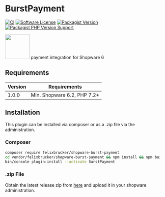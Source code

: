 # BurstPayment

[![CI](https://github.com/felixbrucker/shopware-burst-payment/workflows/CI/badge.svg)](https://github.com/felixbrucker/shopware-burst-payment/actions?query=workflow:CI)
[![Software License](https://img.shields.io/badge/license-GPL--3.0-brightgreen.svg)](LICENSE)
[![Packagist Version](https://img.shields.io/packagist/v/felixbrucker/shopware-burst-payment)](https://packagist.org/packages/felixbrucker/shopware-burst-payment)
[![Packagist PHP Version Support](https://img.shields.io/packagist/php-v/felixbrucker/shopware-burst-payment)](https://packagist.org/packages/felixbrucker/shopware-burst-payment)

<a href="https://www.burst-coin.org" target="_blank"><img src="https://www.burst-coin.org/wp-content/uploads/2019/11/BMF_LOGO_VAR_5.png" width="80"/></a> payment integration for Shopware 6

## Requirements

| Version 	| Requirements               	|
|---------	|----------------------------	|
| 1.0.0    	| Min. Shopware 6.2, PHP 7.2+ 	|

## Installation

This plugin can be installed via composer or as a .zip file via the administration.

### Composer

```bash
composer require felixbrucker/shopware-burst-payment
cd vendor/felixbrucker/shopware-burst-payment && npm install && npm build
bin/console plugin:install --activate BurstPayment
```

### .zip File

Obtain the latest release zip from [here](https://github.com/felixbrucker/shopware-burst-payment/releases/latest) and upload it in your shopware administration.
